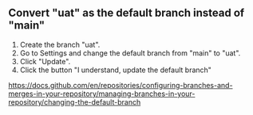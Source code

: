 
## Convert "uat" as the default branch instead of "main"
1. Create the branch "uat".
2. Go to Settings and change the default branch from "main" to "uat".
3. Click "Update".
4. Click the button "I understand, update the default branch"

https://docs.github.com/en/repositories/configuring-branches-and-merges-in-your-repository/managing-branches-in-your-repository/changing-the-default-branch 
